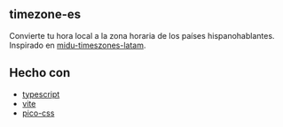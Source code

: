 ## timezone-es
Convierte tu hora local a la zona horaria de los países hispanohablantes. Inspirado en [midu-timeszones-latam](https://github.com/midudev/midu-timeszones-latam).

## Hecho con
- [typescript](https://github.com/microsoft/TypeScript)
- [vite](https://github.com/vitejs/vite)
- [pico-css](https://github.com/picocss/pico)
